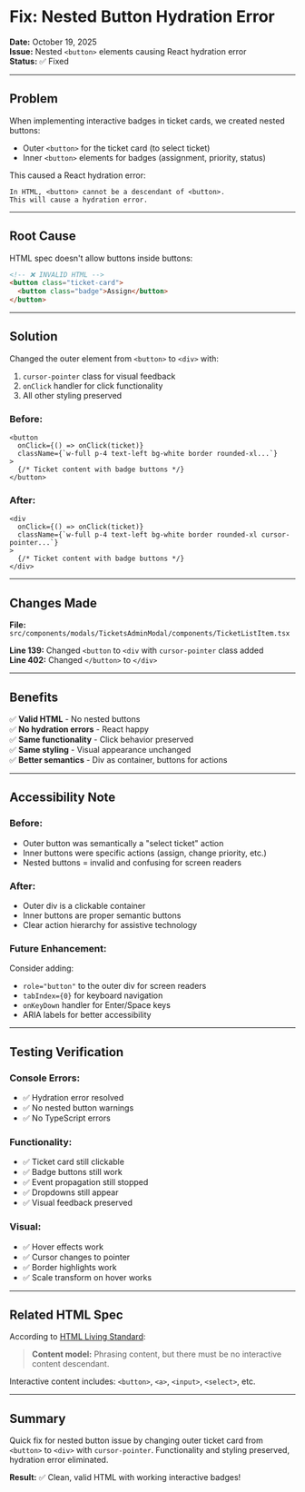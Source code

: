 # Fix: Nested Button Hydration Error

**Date:** October 19, 2025  
**Issue:** Nested `<button>` elements causing React hydration error  
**Status:** ✅ Fixed

---

## Problem

When implementing interactive badges in ticket cards, we created nested buttons:
- Outer `<button>` for the ticket card (to select ticket)
- Inner `<button>` elements for badges (assignment, priority, status)

This caused a React hydration error:
```
In HTML, <button> cannot be a descendant of <button>.
This will cause a hydration error.
```

---

## Root Cause

HTML spec doesn't allow buttons inside buttons:
```html
<!-- ❌ INVALID HTML -->
<button class="ticket-card">
  <button class="badge">Assign</button>
</button>
```

---

## Solution

Changed the outer element from `<button>` to `<div>` with:
1. `cursor-pointer` class for visual feedback
2. `onClick` handler for click functionality
3. All other styling preserved

### Before:
```tsx
<button
  onClick={() => onClick(ticket)}
  className={`w-full p-4 text-left bg-white border rounded-xl...`}
>
  {/* Ticket content with badge buttons */}
</button>
```

### After:
```tsx
<div
  onClick={() => onClick(ticket)}
  className={`w-full p-4 text-left bg-white border rounded-xl cursor-pointer...`}
>
  {/* Ticket content with badge buttons */}
</div>
```

---

## Changes Made

**File:** `src/components/modals/TicketsAdminModal/components/TicketListItem.tsx`

**Line 139:** Changed `<button` to `<div` with `cursor-pointer` class added  
**Line 402:** Changed `</button>` to `</div>`

---

## Benefits

✅ **Valid HTML** - No nested buttons  
✅ **No hydration errors** - React happy  
✅ **Same functionality** - Click behavior preserved  
✅ **Same styling** - Visual appearance unchanged  
✅ **Better semantics** - Div as container, buttons for actions  

---

## Accessibility Note

### Before:
- Outer button was semantically a "select ticket" action
- Inner buttons were specific actions (assign, change priority, etc.)
- Nested buttons = invalid and confusing for screen readers

### After:
- Outer div is a clickable container
- Inner buttons are proper semantic buttons
- Clear action hierarchy for assistive technology

### Future Enhancement:
Consider adding:
- `role="button"` to the outer div for screen readers
- `tabIndex={0}` for keyboard navigation
- `onKeyDown` handler for Enter/Space keys
- ARIA labels for better accessibility

---

## Testing Verification

### Console Errors:
- ✅ Hydration error resolved
- ✅ No nested button warnings
- ✅ No TypeScript errors

### Functionality:
- ✅ Ticket card still clickable
- ✅ Badge buttons still work
- ✅ Event propagation still stopped
- ✅ Dropdowns still appear
- ✅ Visual feedback preserved

### Visual:
- ✅ Hover effects work
- ✅ Cursor changes to pointer
- ✅ Border highlights work
- ✅ Scale transform on hover works

---

## Related HTML Spec

According to [HTML Living Standard](https://html.spec.whatwg.org/multipage/form-elements.html#the-button-element):

> **Content model:** Phrasing content, but there must be no interactive content descendant.

Interactive content includes: `<button>`, `<a>`, `<input>`, `<select>`, etc.

---

## Summary

Quick fix for nested button issue by changing outer ticket card from `<button>` to `<div>` with `cursor-pointer`. Functionality and styling preserved, hydration error eliminated.

**Result:** ✅ Clean, valid HTML with working interactive badges!
